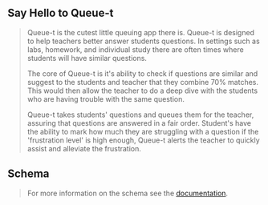 ## Say Hello to Queue-t
> Queue-t is the cutest little queuing app there is.  Queue-t is designed to help teachers better answer students questions.  In settings such as labs, homework, and individual study there are often times where students will have similar questions.
> 
> The core of Queue-t is it's ability to check if questions are similar and suggest to the students and teacher that they combine 70% matches.  This would then allow the teacher to do a deep dive with the students who are having trouble with the same question.
> 
> Queue-t takes students' questions and queues them for the teacher, assuring that questions are answered in a fair order.  Student's have the ability to mark how much they are struggling with a question if the 'frustration level' is high enough, Queue-t alerts the teacher to quickly assist and alleviate the frustration.

## Schema
> For more information on the schema see the [documentation](schema.md).
